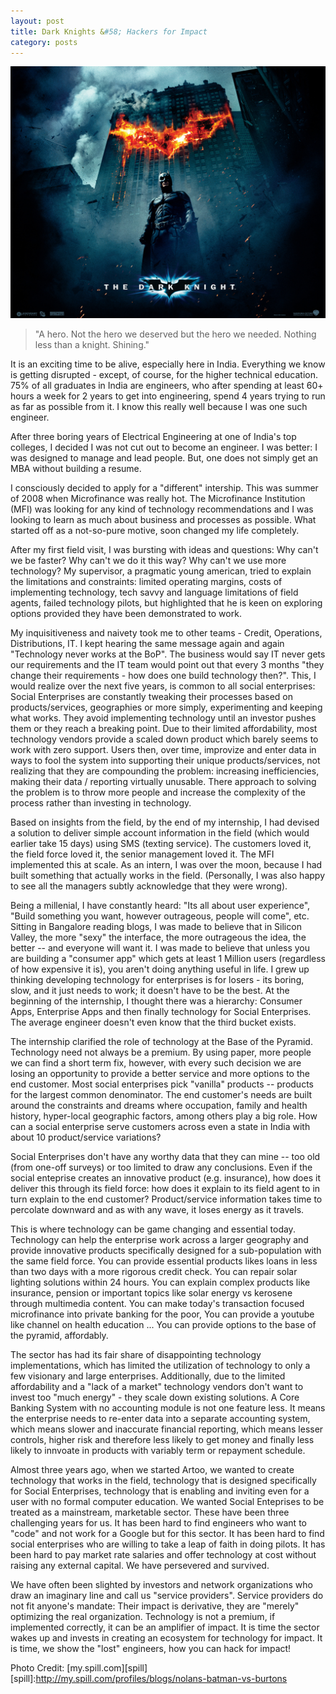 ```yaml
---
layout: post
title: Dark Knights &#58; Hackers for Impact
category: posts
---
```


![A hero. Not the hero we deserved but the hero we needed. Nothing less than a knight. Shining.](/images/posts/dark-knights/wallpaper_burning_1280.jpg)

> "A hero. Not the hero we deserved but the hero we needed. Nothing less than a knight. Shining."

It is an exciting time to be alive, especially here in India. Everything we know is getting disrupted - except, of course, for the higher technical education. 75% of all graduates in India are engineers, who after spending at least 60+ hours a week for 2 years to get into engineering, spend 4 years trying to run as far as possible from it. I know this really well because I was one such engineer.

After three boring years of Electrical Engineering at one of India's top colleges, I decided I was not cut out to become an engineer. I was better: I was designed to manage and lead people. But, one does not simply get an MBA without building a resume.

I consciously decided to apply for a "different" intership. This was summer of 2008 when Microfinance was really hot. The Microfinance Institution (MFI) was looking for any kind of technology recommendations and I was looking to learn as much about business and processes as possible. What started off as a not-so-pure motive, soon changed my life completely.

After my first field visit, I was bursting with ideas and questions: Why can't we be faster? Why can't we do it this way? Why can't we use more technology? My supervisor, a  pragmatic young american, tried to explain the limitations and constraints: limited operating margins, costs of implementing technology, tech savvy and language limitations of field agents, failed technology pilots, but highlighted that he is keen on exploring options provided they have been demonstrated to work.

My inquisitiveness and naivety took me to other teams - Credit, Operations, Distributions, IT. I kept hearing the same message again and again "Technology never works at the BoP". The business would say IT never gets our requirements and the IT team would point out that every 3 months "they change their requirements - how does one build technology then?". This, I would realize over the next five years, is common to all social enterprises: Social Enterprises are constantly tweaking their processes based on products/services, geographies or more simply, experimenting and keeping what works. They avoid implementing technology until an investor pushes them or they reach a breaking point. Due to their limited affordability, most technology vendors provide a scaled down product which barely seems to work with zero support. Users then, over time, improvize and enter data in ways to fool the system into supporting their unique products/services, not realizing that they are compounding the problem: increasing inefficiencies, making their data / reporting virtually unusable. There approach to solving the problem is to throw more people and increase the complexity of the process rather than investing in technology. 

Based on insights from the field, by the end of my internship, I had devised a solution to deliver simple account information in the field (which would earlier take 15 days) using SMS (texting service). The customers loved it, the field force loved it, the senior management loved it. The MFI implemented this at scale. As an intern, I was over the moon, because I had built something that actually works in the field. (Personally, I was also happy to see all the managers subtly acknowledge that they were wrong).

Being a millenial, I have constantly heard: "Its all about user experience", "Build something you want, however outrageous, people will come", etc. Sitting in Bangalore reading blogs, I was made to believe that in Silicon Valley, the more "sexy" the interface, the more outrageous the idea, the better -- and everyone will want it. I was made to believe that unless you are building a "consumer app" which gets at least 1 Million users (regardless of how expensive it is), you aren't doing anything useful in life. I grew up thinking developing technology for enterprises is for losers - its boring, slow, and it just needs to work; it doesn't have to be the best. At the beginning of the internship, I thought there was a hierarchy: Consumer Apps, Enterprise Apps and then finally technology for Social Enterprises. The average engineer doesn't even know that the third bucket exists. 

The internship clarified the role of technology at the Base of the Pyramid. Technology need not always be a premium. By using paper, more people we can find a short term fix, however, with every such decision we are losing an opportunity to provide a better service and more options to the end customer. Most social enterprises pick "vanilla" products -- products for the largest common denominator. The end customer's needs are built around the constraints and dreams where occupation, family and health history, hyper-local geographic factors, among others play a big role. How can a social enterprise serve customers across even a state in India with about 10 product/service variations?

Social Enterprises don't have any worthy data that they can mine -- too old (from one-off surveys) or too limited to draw any conclusions. Even if the social enteprise creates an innovative product (e.g. insurance), how does it deliver this through its field force: how does it explain to its field agent to in turn explain to the end customer? Product/service information takes time to percolate downward and as with any wave, it loses energy as it travels.

This is where technology can be game changing and essential today. Technology can help the enterprise work across a larger geography and provide innovative products specifically designed for a sub-population with the same field force. You can provide essential products likes loans in less than two days with a more rigorous credit check. You can repair solar lighting solutions within 24 hours. You can explain complex products like insurance, pension or important topics like solar energy vs kerosene through multimedia content. You can make today's transaction focused microfinance into private banking for the poor, You can provide a youtube like channel on health education ... You can provide options to the base of the pyramid, affordably.

The sector has had its fair share of disappointing technology implementations, which has limited the utilization of technology to only a few visionary and large enterprises. Additionally, due to the limited affordability and a "lack of a market" technology vendors don't want to invest too "much energy" - they scale down existing solutions. A Core Banking System with no accounting module is not one feature less. It means the enterprise needs to re-enter data into a separate accounting system, which means slower and inaccurate financial reporting, which means lesser controls, higher risk and therefore less likely to get money and finally less likely to innvoate in products with variably term or repayment schedule.

Almost three years ago, when we started Artoo, we wanted to create technology that works in the field, technology that is designed specifically for Social Enterprises, technology that is enabling and inviting even for a user with no formal computer education. We wanted Social Enteprises to be treated as a mainstream, marketable sector. These have been three challenging years for us. It has been hard to find engineers who want to "code" and not work for a Google but for this sector. It has been hard to find social enterprises who are willing to take a leap of faith in doing pilots. It has been hard to pay market rate salaries and offer technology at cost without raising any external capital. We have persevered and survived.

We have often been slighted by investors and network organizations who draw an imaginary line and call us "service providers". Service providers do not fit anyone's mandate: Their impact is derivative, they are "merely" optimizing the real organization. Technology is not a premium, if implemented correctly, it can be an amplifier of impact. It is time the sector wakes up and invests in creating an ecosystem for technology for impact. It is time, we show the "lost" engineers, how you can hack for impact!

Photo Credit: [my.spill.com][spill]
[spill]:http://my.spill.com/profiles/blogs/nolans-batman-vs-burtons

<!--

Five years later, we at Artoo, have developed a more holistic solution. We believe this can dramatically alter the social enterprise landscape. We can help enterprises reach out to a larger cusotmer base. We can help the enterprise offer innovative and customized products rather than providing a product for the largest common denominator. This has the potential to improve the relation between customers and field agents -- moving it from transactional to a consultative one. Isn't that going to be game changing?

Yet in our 3 years as a company,  If we are so non-essential or we can easily be substituted, why haven't social enterprises scaled

I love competition and market driven approach, but there is no point in creating competing models in the same geogrphay to serve the same clients when there are so many places / people untapped. Keeping egos aside and "founderitis", I would rather improve what already exits before creating a paraller system.

There is a strong interest in the terms "Social Enterprise" or "Impact". There are conferences and programs identifying, showcasing and building capacity for social entepreneuers and there conferences that explain the "market-driven approach to development".

There is a even bigger trend of "Enterpreneurship". Everyone wants to "start up"! There is some overlap 


>> Service Provider
>> Game Changing
>> Causing a Catch22 for the sector
>> Optimizing what we have - a lot of our relearning what others have learnt and cracked
>> 

-->
